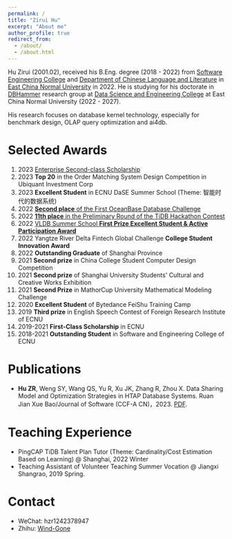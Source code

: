 ```yaml
---
permalink: /
title: "Zirui Hu"
excerpt: "About me"
author_profile: true
redirect_from: 
  - /about/
  - /about.html
---
```

Hu Zirui (2001.02), received his B.Eng. degree (2018 - 2022) from [Software Engineering College](http://www.sei.ecnu.edu.cn/) and [Department of Chinese Language and Literature](https://zhwx.ecnu.edu.cn/) in [East China Normal University](https://www.ecnu.edu.cn/) in 2022.
He is studying for his doctorate in [DBHammer](https://dbhammer.github.io/) research group at [Data Science and Engineering College](http://dase.ecnu.edu.cn/) at East China Normal University (2022 - 2027).

His research focuses on database kernel technology, especially for benchmark design, OLAP query optimization and ai4db.

Selected Awards
======
1. 2023 [Enterprise Second-class Scholarship](https://dase.ecnu.edu.cn/60/6c/c41465a548972/page.htm)
2. 2023 **Top 20** in the Order Matching System Design Competition in Ubiquant Investment Corp
3. 2023 **Excellent Student** in ECNU DaSE Summer School (Theme: 智能时代的数据系统)
4. 2022 [**Second place** of the First OceanBase Database Challenge](https://github.com/Wind-Gone/OceanBase-Contest-Miniob)
5. 2022 [**11th place** in the Preliminary Round of the TiDB Hackathon Contest](https://gist.github.com/Dousir9/3600403b85739a8653906e89fa6371bd)
6. 2022 [VLDB Summer School **First Prize Excellent Student & Active Participation Award**](https://github.com/Wind-Gone/VLDBSS2022-ECNU-DaSE)
7. 2022 Yangtze River Delta Fintech Global Challenge **College Student Innovation Award**
8. 2022 **Outstanding Graduate** of Shanghai Province
9. 2021 **Second prize** in China College Student Computer Design Competition
10. 2021 **Second prize** of Shanghai University Students' Cultural and Creative Works Exhibition
11. 2021 **Second Prize** in MathorCup University Mathematical Modeling Challenge
12. 2020 **Excellent Student** of Bytedance FeiShu Training Camp
13. 2019 **Third prize** in English Speech Contest of Foreign Research Institute of ECNU
14. 2019-2021 **First-Class Scholarship** in ECNU
15. 2018-2021 **Outstanding Student** in Software and Engineering College of ECNU

Publications
======
- **Hu ZR**, Weng SY, Wang QS, Yu R, Xu JK, Zhang R, Zhou X. Data Sharing Model and Optimization Strategies in HTAP Database Systems. Ruan Jian Xue Bao/Journal of Software (CCF-A CN)，2023. [PDF](https://www.jos.org.cn/jos/article/pdf/6901).
<!-- - Qingshuai Wang, Hao Li, **Zirui Hu**, Rong Zhang, Chengcheng Yang, Dian Qiao, Xuan Zhou, and Aoying Zhou. Mirage: Generating Enormous Databases for Complex Workloads. VLDB (CCF-A). 2023.  [PDF](), [Code](https://github.com/DBHammer/Mirage). -->
<!-- - **Zirui Hu** Vodka: -->

Teaching Experience
======
- PingCAP TiDB Talent Plan Tutor (Theme: Cardinality/Cost Estimation Based on Learning) @ Shanghai, 2022 Winter
- Teaching Assistant of Volunteer Teaching Summer Vocation @ Jiangxi Shangrao, 2019 Spring.

Contact
======
- WeChat: hzr1242378947
- Zhihu: [Wind-Gone](https://www.zhihu.com/people/hhhuhuh)